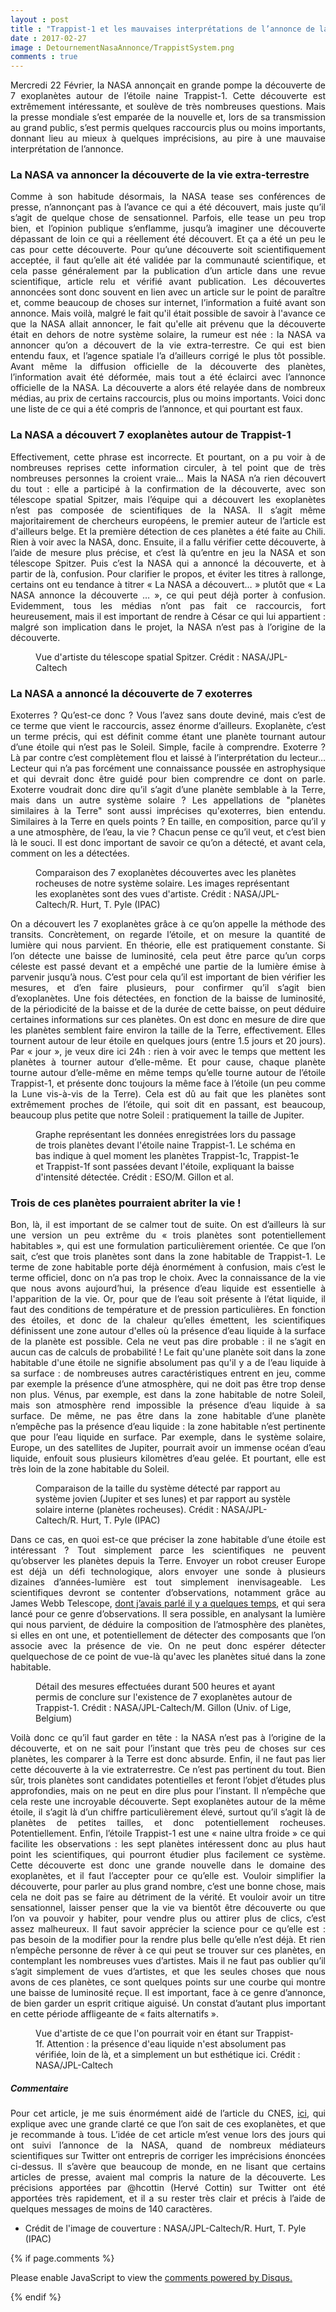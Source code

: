 ```yaml
---
layout : post
title : "Trappist-1 et les mauvaises interprétations de l’annonce de la NASA"
date : 2017-02-27
image : DetournementNasaAnnonce/TrappistSystem.png
comments : true
---
```


<p class="intro" style="text-align: justify;"><span class="dropcap">M</span>ercredi 22 Février, la NASA annonçait en grande pompe la découverte de 7 exoplanètes autour de l’étoile naine Trappist-1. Cette découverte est extrêmement intéressante, et soulève de très nombreuses questions. Mais la presse mondiale s’est emparée de la nouvelle et, lors de sa transmission au grand public, s’est permis quelques raccourcis plus ou moins importants, donnant lieu au mieux à quelques imprécisions, au pire à une mauvaise interprétation de l’annonce.</p>

### La NASA va annoncer la découverte de la vie extra-terrestre

<p style="text-align: justify;">Comme à son habitude désormais, la NASA tease ses conférences de presse, n’annonçant pas à l’avance ce qui a été découvert, mais juste qu’il s’agit de quelque chose de sensationnel. Parfois, elle tease un peu trop bien, et l’opinion publique s’enflamme, jusqu’à imaginer une découverte dépassant de loin ce qui a réellement été découvert. Et ça a été un peu le cas pour cette découverte. Pour qu’une découverte soit scientifiquement acceptée, il faut qu’elle ait été validée par la communauté scientifique, et cela passe généralement par la publication d’un article dans une revue scientifique, article relu et vérifié avant publication. Les découvertes annoncées sont donc souvent en lien avec un article sur le point de paraître et, comme beaucoup de choses sur internet, l’information a fuité avant son annonce. Mais voilà, malgré le fait qu'il était possible de savoir à l'avance ce que la NASA allait annoncer, le fait qu'elle ait prévenu que la découverte était en dehors de notre système solaire, la rumeur est née : la NASA va annoncer qu’on a découvert de la vie extra-terrestre. Ce qui est bien entendu faux, et l’agence spatiale l’a d’ailleurs corrigé le plus tôt possible. Avant même la diffusion officielle de la découverte des planètes, l’information avait été déformée, mais tout a été éclairci avec l’annonce officielle de la NASA. La découverte a alors été relayée dans de nombreux médias, au prix de certains raccourcis, plus ou moins importants. Voici donc une liste de ce qui a été compris de l’annonce, et qui pourtant est faux.</p>

### La NASA a découvert 7 exoplanètes autour de Trappist-1

<p style="text-align: justify;">Effectivement, cette phrase est incorrecte. Et pourtant, on a pu voir à de nombreuses reprises cette information circuler, à tel point que de très nombreuses personnes la croient vraie… Mais la NASA n’a rien découvert du tout : elle a participé à la confirmation de la découverte, avec son télescope spatial Spitzer, mais l’équipe qui a découvert les exoplanètes n’est pas composée de scientifiques de la NASA. Il s’agit même majoritairement de chercheurs européens, le premier auteur de l’article est d'ailleurs belge. Et la première détection de ces planètes a été faite au Chili. Rien à voir avec la NASA, donc. Ensuite, il a fallu vérifier cette découverte, à l’aide de mesure plus précise, et c’est là qu’entre en jeu la NASA et son télescope Spitzer. Puis c’est la NASA qui a annoncé la découverte, et à partir de là, confusion. Pour clarifier le propos, et éviter les titres à rallonge, certains ont eu tendance à titrer « La NASA a découvert… » plutôt que « La NASA annonce la découverte … », ce qui peut déjà porter à confusion. Evidemment, tous les médias n’ont pas fait ce raccourcis, fort heureusement, mais il est important de rendre à César ce qui lui appartient : malgré son implication dans le projet, la NASA n’est pas à l’origine de la découverte.</p>

<figure>
	<img src="{{ '/assets/img/DetournementNasaAnnonce/Spitzer.jpg' | prepend: site.baseurl }}" alt=""> 
	<figcaption>Vue d'artiste du télescope spatial Spitzer. Crédit : NASA/JPL-Caltech</figcaption>
</figure>

### La NASA a annoncé la découverte de 7 exoterres

<p style="text-align: justify;">Exoterres ? Qu’est-ce donc ? Vous l’avez sans doute deviné, mais c’est de ce terme que vient le raccourcis, assez énorme d’ailleurs. Exoplanète, c’est un terme précis, qui est définit comme étant une planète tournant autour d’une étoile qui n’est pas le Soleil. Simple, facile à comprendre. Exoterre ? Là par contre c’est complètement flou et laissé à l’interprétation du lecteur… Lecteur qui n’a pas forcément une connaissance poussée en astrophysique et qui devrait donc être guidé pour bien comprendre ce dont on parle. Exoterre voudrait donc dire qu’il s’agit d’une planète semblable à la Terre, mais dans un autre système solaire ? Les appellations de "planètes similaires à la Terre" sont aussi imprécises qu'exoterres, bien entendu. Similaires à la Terre en quels points ? En taille, en composition, parce qu’il y a une atmosphère, de l’eau, la vie ? Chacun pense ce qu’il veut, et c’est bien là le souci. Il est donc important de savoir ce qu’on a détecté, et avant cela, comment on les a détectées.</p>

<figure>
	<img src="{{ '/assets/img/DetournementNasaAnnonce/SolarSystemTrappistSystem.jpg' | prepend: site.baseurl }}" alt=""> 
	<figcaption>Comparaison des 7 exoplanètes découvertes avec les planètes rocheuses de notre système solaire. Les images représentant les exoplanètes sont des vues d'artiste. Crédit : NASA/JPL-Caltech/R. Hurt, T. Pyle (IPAC)</figcaption>
</figure>

<p style="text-align: justify;">On a découvert les 7 exoplanètes grâce à ce qu’on appelle la méthode des transits. Concrètement, on regarde l’étoile, et on mesure la quantité de lumière qui nous parvient. En théorie, elle est pratiquement constante. Si l’on détecte une baisse de luminosité, cela peut être parce qu’un corps céleste est passé devant et a empêché une partie de la lumière émise à parvenir jusqu’à nous. C’est pour cela qu’il est important de bien vérifier les mesures, et d’en faire plusieurs, pour confirmer qu’il s’agit bien d’exoplanètes. Une fois détectées, en fonction de la baisse de luminosité, de la périodicité de la baisse et de la durée de cette baisse, on peut déduire certaines informations sur ces planètes. On est donc en mesure de dire que les planètes semblent faire environ la taille de la Terre, effectivement. Elles tournent autour de leur étoile en quelques jours (entre 1.5 jours et 20 jours). Par « jour », je veux dire ici 24h : rien à voir avec le temps que mettent les planètes à tourner autour d’elle-même. Et pour cause, chaque planète tourne autour d’elle-même en même temps qu’elle tourne autour de l’étoile Trappist-1, et présente donc toujours la même face à l’étoile (un peu comme la Lune vis-à-vis de la Terre). Cela est dû au fait que les planètes sont extrêmement proches de l’étoile, qui soit dit en passant, est beaucoup, beaucoup plus petite que notre Soleil : pratiquement la taille de Jupiter.</p>

<figure>
	<img src="{{ '/assets/img/DetournementNasaAnnonce/TrappistDetection.jpg' | prepend: site.baseurl }}" alt=""> 
	<figcaption>Graphe représentant les données enregistrées lors du passage de trois planètes devant l'étoile naine Trappist-1. Le schéma en bas indique à quel moment les planètes Trappist-1c, Trappist-1e et Trappist-1f sont passées devant l'étoile, expliquant la baisse d'intensité détectée. Crédit : ESO/M. Gillon et al.</figcaption>
</figure>

### Trois de ces planètes pourraient abriter la vie !

<p style="text-align: justify;">Bon, là, il est important de se calmer tout de suite. On est d’ailleurs là sur une version un peu extrême du « trois planètes sont potentiellement habitables », qui est une formulation particulièrement orientée. Ce que l’on sait, c’est que trois planètes sont dans la zone habitable de Trappist-1. Le terme de zone habitable porte déjà énormément à confusion, mais c’est le terme officiel, donc on n’a pas trop le choix. Avec la connaissance de la vie que nous avons aujourd’hui, la présence d’eau liquide est essentielle à l'apparition de la vie. Or, pour que de l’eau soit présente à l’état liquide, il faut des conditions de température et de pression particulières. En fonction des étoiles, et donc de la chaleur qu’elles émettent, les scientifiques définissent une zone autour d'elles où la présence d’eau liquide à la surface de la planète est possible. Cela ne veut pas dire probable : il ne s’agit en aucun cas de calculs de probabilité ! Le fait qu'une planète soit dans la zone habitable d'une étoile ne signifie absolument pas qu'il y a de l’eau liquide à sa surface : de nombreuses autres caractéristiques entrent en jeu, comme par exemple la présence d’une atmosphère, qui ne doit pas être trop dense non plus. Vénus, par exemple, est dans la zone habitable de notre Soleil, mais son atmosphère rend impossible la présence d’eau liquide à sa surface. De même, ne pas être dans la zone habitable d’une planète n’empêche pas la présence d’eau liquide : la zone habitable n’est pertinente que pour l’eau liquide en surface. Par exemple, dans le système solaire, Europe, un des satellites de Jupiter, pourrait avoir un immense océan d’eau liquide, enfouit sous plusieurs kilomètres d’eau gelée. Et pourtant, elle est très loin de la zone habitable du Soleil.</p>

<figure>
	<img src="{{ '/assets/img/DetournementNasaAnnonce/TrappistSize.jpg' | prepend: site.baseurl }}" alt=""> 
	<figcaption>Comparaison de la taille du système détecté par rapport au système jovien (Jupiter et ses lunes) et par rapport au systèle solaire interne (planètes rocheuses). Crédit : NASA/JPL-Caltech/R. Hurt, T. Pyle (IPAC)</figcaption>
</figure>

<p style="text-align: justify;">Dans ce cas, en quoi est-ce que préciser la zone habitable d’une étoile est intéressant ? Tout simplement parce les scientifiques ne peuvent qu’observer les planètes depuis la Terre. Envoyer un robot creuser Europe est déjà un défi technologique, alors envoyer une sonde à plusieurs dizaines d’années-lumière est tout simplement inenvisageable. Les scientifiques devront se contenter d’observations, notamment grâce au James Webb Telescope, <a href="http://www.charlesgabouleaud.fr/blog/James-Webb-futur-observation-spatiale/">dont j’avais parlé il y a quelques temps</a>, et qui sera lancé pour ce genre d’observations. Il sera possible, en analysant la lumière qui nous parvient, de déduire la composition de l’atmosphère des planètes, si elles en ont une, et potentiellement de détecter des composants que l’on associe avec la présence de vie. On ne peut donc espérer détecter quelquechose de ce point de vue-là qu'avec les planètes situé dans la zone habitable.</p>

<figure>
	<img src="{{ '/assets/img/DetournementNasaAnnonce/500HoursDetection.jpg' | prepend: site.baseurl }}" alt=""> 
	<figcaption>Détail des mesures effectuées durant 500 heures et ayant permis de conclure sur l'existence de 7 exoplanètes autour de Trappist-1. Crédit : NASA/JPL-Caltech/M. Gillon (Univ. of Lige, Belgium)</figcaption>
</figure>

<p style="text-align: justify;">Voilà donc ce qu’il faut garder en tête : la NASA n’est pas à l’origine de la découverte, et on ne sait pour l’instant que très peu de choses sur ces planètes, les comparer à la Terre est donc absurde. Enfin, il ne faut pas lier cette découverte à la vie extraterrestre. Ce n’est pas pertinent du tout. Bien sûr, trois planètes sont candidates potentielles et feront l’objet d’études plus approfondies, mais on ne peut en dire plus pour l’instant. Il n’empêche que cela reste une incroyable découverte. Sept exoplanètes autour de la même étoile, il s’agit là d’un chiffre particulièrement élevé, surtout qu’il s’agit là de planètes de petites tailles, et donc potentiellement rocheuses. Potentiellement. Enfin, l’étoile Trappist-1 est une « naine ultra froide » ce qui facilite les observations : les sept planètes intéressent donc au plus haut point les scientifiques, qui pourront étudier plus facilement ce système. Cette découverte est donc une grande nouvelle dans le domaine des exoplanètes, et il faut l’accepter pour ce qu’elle est. Vouloir simplifier la découverte, pour parler au plus grand nombre, c’est une bonne chose, mais cela ne doit pas se faire au détriment de la vérité. Et vouloir avoir un titre sensationnel, laisser penser que la vie va bientôt être découverte ou que l’on va pouvoir y habiter, pour vendre plus ou attirer plus de clics, c’est assez malheureux. Il faut savoir apprécier la science pour ce qu’elle est : pas besoin de la modifier pour la rendre plus belle qu’elle n’est déjà. Et rien n’empêche personne de rêver à ce qui peut se trouver sur ces planètes, en contemplant les nombreuses vues d’artistes. Mais il ne faut pas oublier qu’il s’agit simplement de vues d’artistes, et que les seules choses que nous avons de ces planètes, ce sont quelques points sur une courbe qui montre une baisse de luminosité reçue. Il est important, face à ce genre d’annonce, de bien garder un esprit critique aiguisé. Un constat d’autant plus important en cette période affligeante de « faits alternatifs ».</p>

<figure>
	<img src="{{ '/assets/img/DetournementNasaAnnonce/Trappist1f.jpg' | prepend: site.baseurl }}" alt=""> 
	<figcaption>Vue d'artiste de ce que l'on pourrait voir en étant sur Trappist-1f. Attention : la présence d'eau liquide n'est absolument pas vérifiée, loin de là, et a simplement un but esthétique ici. Crédit : NASA/JPL-Caltech</figcaption>
</figure>

##### Commentaire

<p style="text-align: justify;">Pour cet article, je me suis énormément aidé de l’article du CNES, <a href="https://sciences-techniques.cnes.fr/fr/7-planetes-autour-de-trappist-1">ici</a>, qui explique avec une grande clarté ce que l’on sait de ces exoplanètes, et que je recommande à tous. L’idée de cet article m’est venue lors des jours qui ont suivi l’annonce de la NASA, quand de nombreux médiateurs scientifiques sur Twitter ont entrepris de corriger les imprécisions énoncées ci-dessus. Il s’avère que beaucoup de monde, en ne lisant que certains articles de presse, avaient mal compris la nature de la découverte. Les précisions apportées par @hcottin (Hervé Cottin) sur Twitter ont été apportées très rapidement, et il a su rester très clair et précis à l’aide de quelques messages de moins de 140 caractères. </p>

* Crédit de l'image de couverture : NASA/JPL-Caltech/R. Hurt, T. Pyle (IPAC)

{% if page.comments %}
<div id="disqus_thread"></div>
<script>

/**
 *  RECOMMENDED CONFIGURATION VARIABLES: EDIT AND UNCOMMENT THE SECTION BELOW TO INSERT DYNAMIC VALUES FROM YOUR PLATFORM OR CMS.
 *  LEARN WHY DEFINING THESE VARIABLES IS IMPORTANT: https://disqus.com/admin/universalcode/#configuration-variables */
/*
var disqus_config = function () {
    this.page.url = http://www.charlesgabouleaud.fr/blog/Trapist-mauvaises-interpretations/;  // Replace PAGE_URL with your page's canonical URL variable
    this.page.identifier = PAGE_IDENTIFIER; // Replace PAGE_IDENTIFIER with your page's unique identifier variable
};
*/
(function() { // DON'T EDIT BELOW THIS LINE
    var d = document, s = d.createElement('script');
    s.src = '//charlesgabouleaud-fr.disqus.com/embed.js';
    s.setAttribute('data-timestamp', +new Date());
    (d.head || d.body).appendChild(s);
})();
</script>
<noscript>Please enable JavaScript to view the <a href="https://disqus.com/?ref_noscript">comments powered by Disqus.</a></noscript>
                                    
{% endif %}

